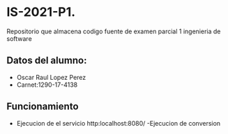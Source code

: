 # IS-2021-P1.
Repositorio que almacena codigo fuente de examen parcial 1 ingenieria de software

## Datos del alumno:

- Oscar Raul Lopez Perez
- Carnet:1290-17-4138

## Funcionamiento 
- Ejecucion de el servicio
http:localhost:8080/
-Ejecucion de conversion
